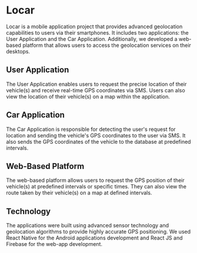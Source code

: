 # Locar
Locar is a mobile application project that provides advanced geolocation capabilities to users via their smartphones. It includes two applications: the User Application and the Car Application. Additionally, we developed a web-based platform that allows users to access the geolocation services on their desktops.

## User Application
The User Application enables users to request the precise location of their vehicle(s) and receive real-time GPS coordinates via SMS. Users can also view the location of their vehicle(s) on a map within the application.

## Car Application
The Car Application is responsible for detecting the user's request for location and sending the vehicle's GPS coordinates to the user via SMS. It also sends the GPS coordinates of the vehicle to the database at predefined intervals.

## Web-Based Platform
The web-based platform allows users to request the GPS position of their vehicle(s) at predefined intervals or specific times. They can also view the route taken by their vehicle(s) on a map at defined intervals.

## Technology
The applications were built using advanced sensor technology and geolocation algorithms to provide highly accurate GPS positioning. We used React Native for the Android applications development and React JS and Firebase for the web-app development.

